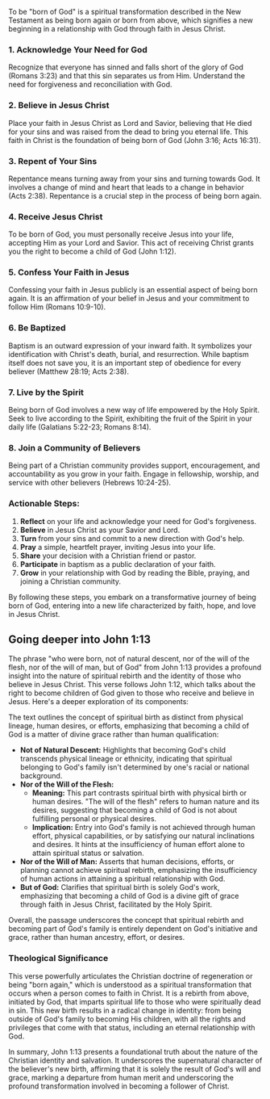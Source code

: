 To be "born of God" is a spiritual transformation described in the New Testament as being born again or born from above, which signifies a new beginning in a relationship with God through faith in Jesus Christ.

### 1. **Acknowledge Your Need for God**

Recognize that everyone has sinned and falls short of the glory of God (Romans 3:23) and that this sin separates us from Him. Understand the need for forgiveness and reconciliation with God.

### 2. **Believe in Jesus Christ**

Place your faith in Jesus Christ as Lord and Savior, believing that He died for your sins and was raised from the dead to bring you eternal life. This faith in Christ is the foundation of being born of God (John 3:16; Acts 16:31).

### 3. **Repent of Your Sins**

Repentance means turning away from your sins and turning towards God. It involves a change of mind and heart that leads to a change in behavior (Acts 2:38). Repentance is a crucial step in the process of being born again.

### 4. **Receive Jesus Christ**

To be born of God, you must personally receive Jesus into your life, accepting Him as your Lord and Savior. This act of receiving Christ grants you the right to become a child of God (John 1:12).

### 5. **Confess Your Faith in Jesus**

Confessing your faith in Jesus publicly is an essential aspect of being born again. It is an affirmation of your belief in Jesus and your commitment to follow Him (Romans 10:9-10).

### 6. **Be Baptized**

Baptism is an outward expression of your inward faith. It symbolizes your identification with Christ's death, burial, and resurrection. While baptism itself does not save you, it is an important step of obedience for every believer (Matthew 28:19; Acts 2:38).

### 7. **Live by the Spirit**

Being born of God involves a new way of life empowered by the Holy Spirit. Seek to live according to the Spirit, exhibiting the fruit of the Spirit in your daily life (Galatians 5:22-23; Romans 8:14).

### 8. **Join a Community of Believers**

Being part of a Christian community provides support, encouragement, and accountability as you grow in your faith. Engage in fellowship, worship, and service with other believers (Hebrews 10:24-25).

### Actionable Steps:

1. **Reflect** on your life and acknowledge your need for God's forgiveness.
2. **Believe** in Jesus Christ as your Savior and Lord.
3. **Turn** from your sins and commit to a new direction with God's help.
4. **Pray** a simple, heartfelt prayer, inviting Jesus into your life.
5. **Share** your decision with a Christian friend or pastor.
6. **Participate** in baptism as a public declaration of your faith.
7. **Grow** in your relationship with God by reading the Bible, praying, and joining a Christian community.

By following these steps, you embark on a transformative journey of being born of God, entering into a new life characterized by faith, hope, and love in Jesus Christ.

## Going deeper into John 1:13
The phrase "who were born, not of natural descent, nor of the will of the flesh, nor of the will of man, but of God" from John 1:13 provides a profound insight into the nature of spiritual rebirth and the identity of those who believe in Jesus Christ. This verse follows John 1:12, which talks about the right to become children of God given to those who receive and believe in Jesus. Here's a deeper exploration of its components:

The text outlines the concept of spiritual birth as distinct from physical lineage, human desires, or efforts, emphasizing that becoming a child of God is a matter of divine grace rather than human qualification:

- **Not of Natural Descent:** Highlights that becoming God's child transcends physical lineage or ethnicity, indicating that spiritual belonging to God's family isn't determined by one's racial or national background.
- **Nor of the Will of the Flesh:** 
	- **Meaning:** This part contrasts spiritual birth with physical birth or human desires. "The will of the flesh" refers to human nature and its desires, suggesting that becoming a child of God is not about fulfilling personal or physical desires. 
	- **Implication:** Entry into God's family is not achieved through human effort, physical capabilities, or by satisfying our natural inclinations and desires. It hints at the insufficiency of human effort alone to attain spiritual status or salvation.
- **Nor of the Will of Man:** Asserts that human decisions, efforts, or planning cannot achieve spiritual rebirth, emphasizing the insufficiency of human actions in attaining a spiritual relationship with God.
- **But of God:** Clarifies that spiritual birth is solely God's work, emphasizing that becoming a child of God is a divine gift of grace through faith in Jesus Christ, facilitated by the Holy Spirit.

Overall, the passage underscores the concept that spiritual rebirth and becoming part of God's family is entirely dependent on God's initiative and grace, rather than human ancestry, effort, or desires.

### Theological Significance

This verse powerfully articulates the Christian doctrine of regeneration or being "born again," which is understood as a spiritual transformation that occurs when a person comes to faith in Christ. It is a rebirth from above, initiated by God, that imparts spiritual life to those who were spiritually dead in sin. This new birth results in a radical change in identity: from being outside of God's family to becoming His children, with all the rights and privileges that come with that status, including an eternal relationship with God.

In summary, John 1:13 presents a foundational truth about the nature of the Christian identity and salvation. It underscores the supernatural character of the believer's new birth, affirming that it is solely the result of God's will and grace, marking a departure from human merit and underscoring the profound transformation involved in becoming a follower of Christ.